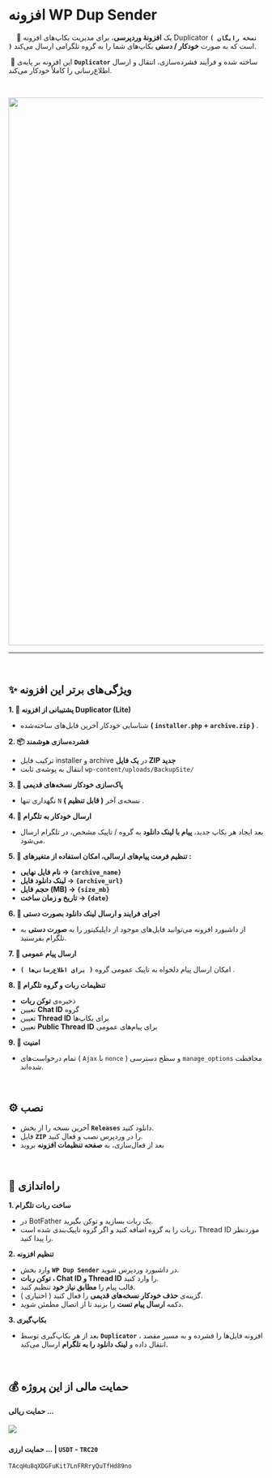 # افزونه WP Dup Sender
‌ ‌ ‌
‌   📌 یک **افزونهٔ وردپرسی**، برای مدیریت بکاپ‌های افزونه Duplicator **`( نسخه رایگان )`** است که به صورت **خودکار / دستی** بکاپ‌های شما را به گروه تلگرامی ارسال می‌کند.

‌   📌 این افزونه بر پایه‌ی  **` Duplicator `** ساخته شده و فرآیند فشرده‌سازی، انتقال و ارسال اطلاع‌رسانی را کاملاً خودکار می‌کند.

‌
<p align="center">
  <img src="" width="1080px" />
</p>

___

‌
## ✨ ویژگی‌های برتر این افزونه
 **1. 📂 پشتیبانی از افزونه Duplicator (Lite)**
- شناسایی خودکار آخرین فایل‌های ساخته‌شده **( ` installer.php ` + ` archive.zip ` )** .

 **2. 📦 فشرده‌سازی هوشمند**
- ترکیب فایل installer و archive در **یک فایل ZIP جدید**
- انتقال به پوشه‌ی ثابت ` wp-content/uploads/BackupSite/ `

 **3. 🔴 پاک‌سازی خودکار نسخه‌های قدیمی**
- نگهداری تنها ` N ` نسخه‌ی آخر **( قابل تنظیم )** .

 **4. 🔰 ارسال خودکار به تلگرام**
- بعد ایجاد هر بکاپ جدید، **پیام با لینک دانلود** به گروه / تاپیک مشخص، در تلگرام ارسال می‌شود.

 **5. 🔶 تنظیم فرمت پیام‌های ارسالی، امکان استفاده از متغیرهای :**
- **نام فایل نهایی → ` {archive_name} `**
- **لینک دانلود فایل → ` {archive_url} `**
- **حجم فایل (MB) → ` {size_mb} `**
- **تاریخ و زمان ساخت → ` {date} `**

 **6. 🔧 اجرای فرایند و ارسال لینک دانلود بصورت دستی**
- از داشبورد افزونه می‌توانید فایل‌های موجود از داپلیکیتور را به **صورت دستی** به تلگرام بفرستید.

 **7. 📢 ارسال پیام عمومی**
- امکان ارسال پیام دلخواه به تاپیک عمومی گروه **`( برای اطلاع‌رسانی‌ها )`** .

 **8. 🔑 تنظیمات ربات و گروه تلگرام**
- ذخیره‌ی **توکن ربات**
- تعیین **Chat ID** گروه
- تعیین **Thread ID** برای بکاپ‌ها
- تعیین **Public Thread ID** برای پیام‌های عمومی

 **9. 🔐 امنیت**
- تمام درخواست‌های ( ` Ajax ` با ` nonce ` ) و سطح دسترسی ` manage_options ` محافظت شده‌اند.

‌
## ⚙️ نصب
- آخرین نسخه را از بخش **` Releases `** دانلود کنید.
- فایل **` ZIP `** را در وردپرس نصب و فعال کنید.
- بعد از فعال‌سازی، به **صفحه تنظیمات افزونه** بروید

‌
## 🚀 راه‌اندازی
**1. ساخت ربات تلگرام**
- در BotFather یک ربات بسازید و توکن بگیرید.
- ربات را به گروه اضافه کنید و اگر گروه تاپیک‌بندی شده است، Thread ID موردنظر را پیدا کنید.

**2. تنظیم افزونه**
- وارد بخش **` WP Dup Sender `** در داشبورد وردپرس شوید.
  ‌
  ‌
- **توکن ربات ، Chat ID و Thread ID** را وارد کنید.
- قالب پیام را **مطابق نیاز خود** تنظیم کنید.
- گزینه‌ی **حذف خودکار نسخه‌های قدیمی** را فعال کنید ( اختیاری ).
- دکمه **ارسال پیام تست** را بزنید تا از اتصال مطمئن شوید.

**3. بکاپ‌گیری**
- بعد از هر بکاپ‌گیری توسط **` Duplicator `** ، افزونه فایل‌ها را فشرده و به مسیر مقصد انتقال داده و **لینک دانلود را به تلگرام** ارسال می‌کند.

‌
## 💰 حمایت‌ مالی از این پروژه 

#### حمایت ریالی ...
<a href="https://www.coffeebede.com/mohamadjavadkarimi"><img class="img-fluid" src="https://coffeebede.ir/DashboardTemplateV2/app-assets/images/banner/default-yellow.svg" /></a>
‌

#### حمایت ارزی ... | **`‌USDT` - `TRC20`**

```
TAcqHu8qXDGFuKit7LnFRRryQuTfHd89no
```
